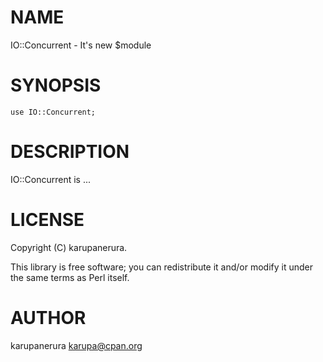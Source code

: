 # NAME

IO::Concurrent - It's new $module

# SYNOPSIS

    use IO::Concurrent;

# DESCRIPTION

IO::Concurrent is ...

# LICENSE

Copyright (C) karupanerura.

This library is free software; you can redistribute it and/or modify
it under the same terms as Perl itself.

# AUTHOR

karupanerura <karupa@cpan.org>
